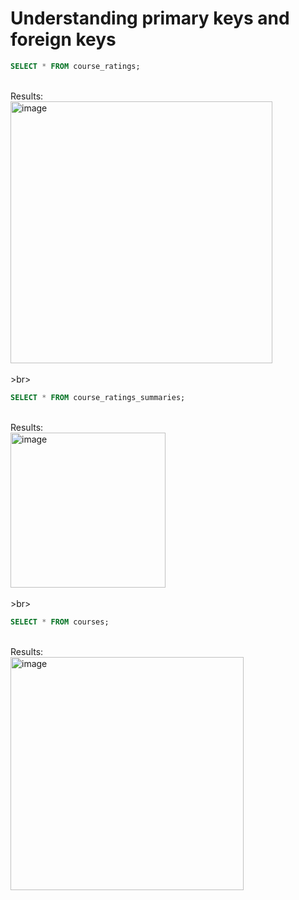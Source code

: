 # Understanding primary keys and foreign keys

```sql
SELECT * FROM course_ratings;
```
<br>
Results: <br>
<img width="419" alt="image" src="https://github.com/Cahn-C/MySQL/assets/72324462/eb6cb3c8-53a1-433a-93ce-ea8a11381b90">
<br><br>>br>


```sql
SELECT * FROM course_ratings_summaries;
```
<br>
Results: <br>
<img width="248" alt="image" src="https://github.com/Cahn-C/MySQL/assets/72324462/275f1ef8-785a-4d27-aaa9-ade63181e593">
<br><br>>br>


```sql
SELECT * FROM courses;
```
<br>
Results: <br>
<img width="373" alt="image" src="https://github.com/Cahn-C/MySQL/assets/72324462/0aef1d15-4a2a-4082-b333-0d86d9dab2ec">

